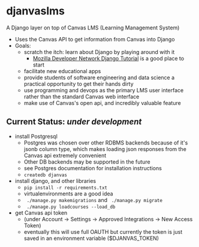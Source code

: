 # djanvaslms

A Django layer on top of Canvas LMS (Learning Management System)
- Uses the Canvas API to get information from Canvas into Django
- Goals:
  - scratch the itch: learn about Django by playing around with it
	- [Mozilla Developer Network Django
      Tutorial](https://developer.mozilla.org/en-US/docs/Learn/Server-side/Django)
      is a good place to start
  - facilitate new educational apps
  - provide students of software engineering and data science a
    practical opportunity to get their hands dirty
  - use programming and devops as the primary LMS user interface
    rather than the standard Canvas web interface
  - make use of Canvas's open api, and incredibly valuable feature
  
## Current Status: *under development*

- install Postgresql
  - Postgres was chosen over other RDBMS backends because of it's jsonb
    column type, which makes loading json responses from the Canvas
    api extremely convenient
  - Other DB backends may be supported in the future
  - see Postgres documentation for installation instructions
  - ```createdb djanvas```
- install django, and other libraries
  - ```pip install -r requirements.txt```
  - virtualenvironments are a good idea
  - ``` ./manage.py makemigrations``` and ``` ./manage.py migrate```
  - ``` ./manage.py loadcourses --load_db```
- get Canvas api token
  - (under Account -> Settings -> Approved Integrations -> New Access Token)
  - eventually this will use full OAUTH but currently the token is
    just saved in an environment variable ($DJANVAS_TOKEN)
